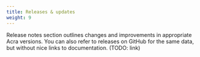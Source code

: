 ```yaml
---
title: Releases & updates
weight: 9
---
```


Release notes section outlines changes and improvements in appropriate Acra versions. You can also refer to releases on GitHub for the same data, but without nice links to documentation. (TODO: link)
